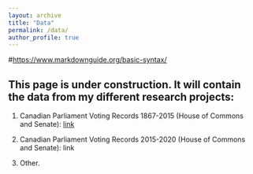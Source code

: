 ```yaml
---
layout: archive
title: "Data"
permalink: /data/
author_profile: true
---
```

#https://www.markdownguide.org/basic-syntax/

This page is under construction. It will contain the data from my different research projects:
---

1. Canadian Parliament Voting Records 1867-2015 (House of Commons and Senate): 
[link](https://github.com/jf-godbout/data) 

2. Canadian Parliament Voting Records 2015-2020 (House of Commons and Senate):
link

3. Other. 
